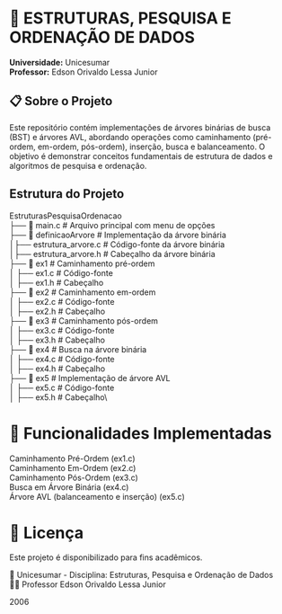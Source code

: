 # 📌 ESTRUTURAS, PESQUISA E ORDENAÇÃO DE DADOS

**Universidade:** Unicesumar  
**Professor:** Edson Orivaldo Lessa Junior

## 📋 Sobre o Projeto
Este repositório contém implementações de árvores binárias de busca (BST) e árvores AVL, 
abordando operações como caminhamento (pré-ordem, em-ordem, pós-ordem), inserção, 
busca e balanceamento. O objetivo é demonstrar conceitos fundamentais de estrutura de dados e 
algoritmos de pesquisa e ordenação.

## Estrutura do Projeto
EstruturasPesquisaOrdenacao \
├── 📜 main.c  # Arquivo principal com menu de opções \
├── 📂 definicaoArvore # Implementação da árvore binária\
│├── estrutura_arvore.c # Código-fonte da árvore binária \
│├── estrutura_arvore.h # Cabeçalho da árvore binária \
├── 📂 ex1 # Caminhamento pré-ordem \
│ ├── ex1.c # Código-fonte \
│ ├── ex1.h # Cabeçalho \
├── 📂 ex2 # Caminhamento em-ordem \
│ ├── ex2.c # Código-fonte \
│ ├── ex2.h # Cabeçalho \
├── 📂 ex3 # Caminhamento pós-ordem \
│ ├── ex3.c # Código-fonte \
│ ├── ex3.h # Cabeçalho \
├── 📂 ex4 # Busca na árvore binária \
│ ├── ex4.c # Código-fonte \
│ ├── ex4.h # Cabeçalho \
├── 📂 ex5 # Implementação de árvore AVL \
│ ├── ex5.c # Código-fonte \
│ ├── ex5.h # Cabeçalho\

# 📖 Funcionalidades Implementadas
Caminhamento Pré-Ordem (ex1.c)  
Caminhamento Em-Ordem (ex2.c)  
Caminhamento Pós-Ordem (ex3.c)  
Busca em Árvore Binária (ex4.c)  
Árvore AVL (balanceamento e inserção) (ex5.c)
# 📝 Licença
Este projeto é disponibilizado para fins acadêmicos.

📌 Unicesumar - Disciplina: Estruturas, Pesquisa e Ordenação de Dados  
👨‍🏫 Professor Edson Orivaldo Lessa Junior

2006